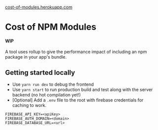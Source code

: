 [cost-of-modules.herokuapp.com]()

# Cost of NPM Modules
#### WIP

A tool uses rollup to give the performance impact of including an npm package in your app's bundle.

## Getting started locally
 -  Use `yarn run dev` to debug the frontend
 - Use `yarn start` to run production build and test along with the server backend (no hot compilation yet!)
 - [Optional] Add a `.env` file to the root with firebase credentials for caching to work.
  
  ```
FIREBASE_API_KEY=<apiKey>
FIREBASE_AUTH_DOMAIN=<domain>
FIREBASE_DATABASE_URL=<url>
  ```

